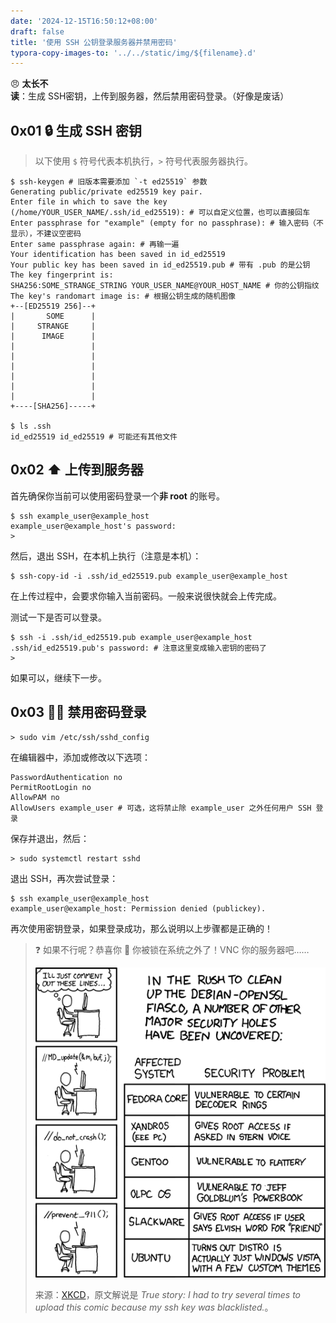 ```yaml
---
date: '2024-12-15T16:50:12+08:00'
draft: false
title: '使用 SSH 公钥登录服务器并禁用密码'
typora-copy-images-to: '../../static/img/${filename}.d'
---
```


😠 **太长不读**：生成 SSH密钥，上传到服务器，然后禁用密码登录。（好像是废话）

## 0x01 🔒 生成 SSH 密钥

> 以下使用 `$` 符号代表本机执行，`>` 符号代表服务器执行。

```
$ ssh-keygen # 旧版本需要添加 `-t ed25519` 参数
Generating public/private ed25519 key pair.
Enter file in which to save the key (/home/YOUR_USER_NAME/.ssh/id_ed25519): # 可以自定义位置，也可以直接回车
Enter passphrase for "example" (empty for no passphrase): # 输入密码（不显示），不建议空密码
Enter same passphrase again: # 再输一遍
Your identification has been saved in id_ed25519
Your public key has been saved in id_ed25519.pub # 带有 .pub 的是公钥
The key fingerprint is:
SHA256:SOME_STRANGE_STRING YOUR_USER_NAME@YOUR_HOST_NAME # 你的公钥指纹
The key's randomart image is: # 根据公钥生成的随机图像
+--[ED25519 256]--+
|       SOME      |
|     STRANGE     |
|      IMAGE      |
|                 |
|                 |
|                 |
|                 |
|                 |
|                 |
+----[SHA256]-----+

$ ls .ssh
id_ed25519 id_ed25519 # 可能还有其他文件
```

## 0x02 ⬆️ 上传到服务器

首先确保你当前可以使用密码登录一个**非 root** 的账号。

```
$ ssh example_user@example_host
example_user@example_host's password: 
>
```

然后，退出 SSH，在本机上执行（注意是本机）：

```
$ ssh-copy-id -i .ssh/id_ed25519.pub example_user@example_host
```

在上传过程中，会要求你输入当前密码。一般来说很快就会上传完成。

测试一下是否可以登录。

```
$ ssh -i .ssh/id_ed25519.pub example_user@example_host
.ssh/id_ed25519.pub's password: # 注意这里变成输入密钥的密码了
>
```

如果可以，继续下一步。

## 0x03 🙅‍♂️ 禁用密码登录

```
> sudo vim /etc/ssh/sshd_config
```

在编辑器中，添加或修改以下选项：

```
PasswordAuthentication no
PermitRootLogin no
AllowPAM no
AllowUsers example_user # 可选，这将禁止除 example_user 之外任何用户 SSH 登录
```

保存并退出，然后：

```
> sudo systemctl restart sshd
```

退出 SSH，再次尝试登录：

```
$ ssh example_user@example_host
example_user@example_host: Permission denied (publickey).
```

再次使用密钥登录，如果登录成功，那么说明以上步骤都是正确的！

> ❓ 如果不行呢？恭喜你 🎉 你被锁在系统之外了！VNC 你的服务器吧……
>
> ![Security Holes](../../static/img/5baaf9322f.d/security_holes.png)
>
> 来源：[XKCD](https://xkcd.com/424/)，原文解说是 *True story: I had to try several times to upload this comic because my ssh key was blacklisted.*。

